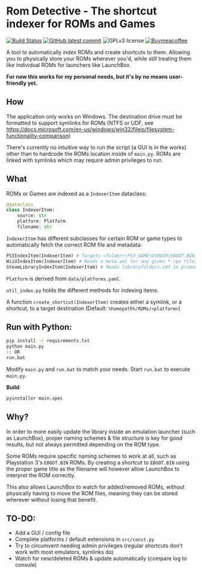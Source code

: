 # Rom Detective - The shortcut indexer for ROMs and Games
[![Build Status](https://img.shields.io/github/workflow/status/sondregronas/Rom-Detective/CI)](https://github.com/sondregronas/Rom-Detective/)
[![GitHub latest commit](https://img.shields.io/github/last-commit/sondregronas/Rom-Detective)](https://github.com/sondregronas/Rom-Detective/commit/)
![GPLv3 license](https://img.shields.io/github/license/sondregronas/Rom-Detective)
[![Buymeacoffee](https://badgen.net/badge/icon/buymeacoffee?icon=buymeacoffee&label)](https://www.buymeacoffee.com/u92RMis)

A tool to automatically *index* ROMs and create shortcuts to them. Allowing you to physically store your ROMs wherever you'd, while still treating them like individual ROMs for launchers like LaunchBox.

**For now this works for my personal needs, but it's by no means user-friendly yet.**

## How
The application only works on Windows. The destination drive must be formatted to support symlinks for ROMs (NTFS or UDF, see https://docs.microsoft.com/en-us/windows/win32/fileio/filesystem-functionality-comparison)

There's currently no intuitive way to run the script (a GUI is in the works) other than to hardcode the ROMs location inside of `main.py`.
ROMs are linked with symlinks which may require admin privileges to run.

## What
ROMs or Games are indexed as a `IndexerItem` dataclass:
```python
@dataclass
class IndexerItem:
    source: str
    platform: Platform
    filename: str
```

`IndexerItem` has different subclasses for certain ROM or game types to automatically fetch the correct ROM file and metadata:
```python
PS3IndexItem(IndexerItem) # Targets <folder>\PS3_GAME\USRDIR\EBOOT.BIN and gets title from a database
WiiUIndexItem(IndexerItem) # Reads a meta.xml for any given *.rpx file, also blacklists DLC or Update directories
SteamLibraryIndexItem(IndexerItem) # Reads libraryfolders.vdf in primary steam installation folder and gets installed games (blacklists software)
```

`Platform` is derived from `data/platforms.yaml`.

`util_index.py` holds the different methods for indexing items.

A function `create_shortcut(IndexerItem)` creates either a symlink, or a shortcut, to a target destination (Default: `%homepath%/ROMs/<platform>`)

## Run with Python:
```bash
pip install -r requirements.txt
python main.py
:: OR
run.bat
```
Modify `main.py` and `run.bat` to match your needs. Start `run.bat` to execute `main.py`.

**Build**:
```bash
pyinstaller main.spec
```

## Why?
In order to more easily update the library inside an emulation launcher (such as LaunchBox),
proper naming schemes & file structure is key for good results, but not always permitted depending on the ROM type.

Some ROMs require specific naming schemes to work at all, such as Playstation 3's `EBOOT.BIN` ROMs.
By creating a shortcut to `EBOOT.BIN` using the proper game title as the filename will however allow LaunchBox to interpret the ROM correctly.

This also allows LaunchBox to watch for added/removed ROMs, without physically having to move the ROM files, meaning they can be stored wherever without losing that benefit.

## TO-DO:
- Add a GUI / config file
- Complete platforms / default extensions in `src/const.py`
- Try to circumvent needing admin privileges (regular shortcuts don't work with most emulators, symlinks do)
- Watch for new/deleted ROMs & update automatically (compare log to console)
